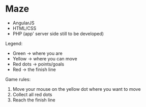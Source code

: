 # Maze

 * AngularJS
 * HTML/CSS
 * PHP (app' server side still to be developed)

Legend:
 * Green -> where you are
 * Yellow -> where you can move
 * Red dots -> points/goals
 * Red -> the finish line

Game rules:
 1. Move your mouse on the yellow dot where you want to move
 2. Collect all red dots
 3. Reach the finish line
